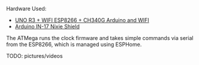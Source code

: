 Hardware Used:
- [UNO R3 + WIFI ESP8266 + CH340G Arduino and WIFI](https://www.instructables.com/UNO-R3-WIFI-ESP8266-CH340G-Arduino-and-WIFI-a-Vers/)
- [Arduino IN-17 Nixie Shield](https://www.tindie.com/products/florinc/arduino-nixie-shield-kit-for-six-in-17-tubes/)

The ATMega runs the clock firmware and takes simple commands via serial from the ESP8266, which is managed using ESPHome.

TODO: pictures/videos
